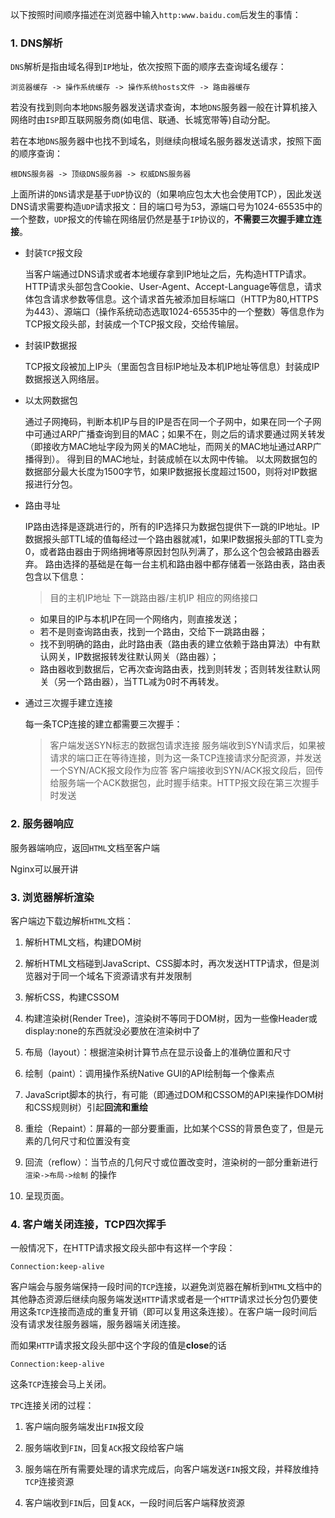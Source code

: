 以下按照时间顺序描述在浏览器中输入`http:www.baidu.com`后发生的事情：

### 1. DNS解析
`DNS`解析是指由域名得到`IP`地址，依次按照下面的顺序去查询域名缓存：

	浏览器缓存 -> 操作系统缓存 -> 操作系统hosts文件 -> 路由器缓存

若没有找到则向本地`DNS`服务器发送请求查询，本地`DNS`服务器一般在计算机接入网络时由`ISP`即互联网服务商(如电信、联通、长城宽带等)自动分配。

若在本地`DNS`服务器中也找不到域名，则继续向根域名服务器发送请求，按照下面的顺序查询：
 
	根DNS服务器 -> 顶级DNS服务器 -> 权威DNS服务器

上面所讲的`DNS`请求是基于`UDP`协议的（如果响应包太大也会使用TCP），因此发送DNS请求需要构造`UDP`请求报文：目的端口号为53，源端口号为1024-65535中的一个整数，`UDP`报文的传输在网络层仍然是基于`IP`协议的，**不需要三次握手建立连接**。
- 封装`TCP`报文段

  当客户端通过DNS请求或者本地缓存拿到IP地址之后，先构造HTTP请求。HTTP请求头部包含Cookie、User-Agent、Accept-Language等信息，请求体包含请求参数等信息。这个请求首先被添加目标端口（HTTP为80,HTTPS为443）、源端口（操作系统动态选取1024-65535中的一个整数）等信息作为TCP报文段头部，封装成一个TCP报文段，交给传输层。
- 封装IP数据报

  TCP报文段被加上IP头（里面包含目标IP地址及本机IP地址等信息）封装成IP数据报送入网络层。
- 以太网数据包

  通过子网掩码，判断本机IP与目的IP是否在同一个子网中，如果在同一个子网中可通过ARP广播查询到目的MAC；如果不在，则之后的请求要通过网关转发（即接收方MAC地址字段为网关的MAC地址，而网关的MAC地址通过ARP广播得到）。
得到目的MAC地址，封装成帧在以太网中传输。
以太网数据包的数据部分最大长度为1500字节，如果IP数据报长度超过1500，则将对IP数据报进行分包。
- 路由寻址

  IP路由选择是逐跳进行的，所有的IP选择只为数据包提供下一跳的IP地址。IP数据报头部TTL域的值每经过一个路由器就减1，如果IP数据报头部的TTL变为0，或者路由器由于网络拥堵等原因封包队列满了，那么这个包会被路由器丢弃。
路由选择的基础是在每一台主机和路由器中都存储着一张路由表，路由表包含以下信息：

	>目的主机IP地址
	>下一跳路由器/主机IP
	>相应的网络接口

	- 如果目的IP与本机IP在同一个网络内，则直接发送；	
	- 若不是则查询路由表，找到一个路由，交给下一跳路由器；
	- 找不到明确的路由，此时路由表（路由表的建立依赖于路由算法）中有默认网关，IP数据报转发往默认网关（路由器）；
	- 路由器收到数据后，它再次查询路由表，找到则转发；否则转发往默认网关（另一个路由器），当TTL减为0时不再转发。
- 通过三次握手建立连接

  每一条TCP连接的建立都需要三次握手：

	>客户端发送SYN标志的数据包请求连接
	>服务端收到SYN请求后，如果被请求的端口正在等待连接，则为这一条TCP连接请求分配资源，并发送一个SYN/ACK报文段作为应答
	>客户端接收到SYN/ACK报文段后，回传给服务端一个ACK数据包，此时握手结束。HTTP报文段在第三次握手时发送

### 2. 服务器响应
服务器端响应，返回`HTML`文档至客户端

Nginx可以展开讲

### 3. 浏览器解析渲染
客户端边下载边解析`HTML`文档：
  1. 解析HTML文档，构建DOM树
  
  2. 解析HTML文档碰到JavaScript、CSS脚本时，再次发送HTTP请求，但是浏览器对于同一个域名下资源请求有并发限制
    
  3. 解析CSS，构建CSSOM
    
  4. 构建渲染树(Render Tree)，渲染树不等同于DOM树，因为一些像Header或display:none的东西就没必要放在渲染树中了
    
  5. 布局（layout）：根据渲染树计算节点在显示设备上的准确位置和尺寸
    
  6. 绘制（paint）：调用操作系统Native GUI的API绘制每一个像素点
    
  7. JavaScript脚本的执行，有可能（即通过DOM和CSSOM的API来操作DOM树和CSS规则树）引起**回流和重绘**
    
  8. 重绘（Repaint）：屏幕的一部分要重画，比如某个CSS的背景色变了，但是元素的几何尺寸和位置没有变
    
  9. 回流（reflow）：当节点的几何尺寸或位置改变时，渲染树的一部分重新进行 ```渲染->布局->绘制``` 的操作

  10. 呈现页面。

### 4. 客户端关闭连接，TCP四次挥手
一般情况下，在HTTP请求报文段头部中有这样一个字段：

	Connection:keep-alive
	
客户端会与服务端保持一段时间的`TCP`连接，以避免浏览器在解析到`HTML`文档中的其他静态资源后继续向服务端发送`HTTP`请求或者是一个`HTTP`请求过长分包仍要使用这条`TCP`连接而造成的重复开销（即可以复用这条连接）。在客户端一段时间后没有请求发往服务器端，服务器端关闭连接。

而如果`HTTP`请求报文段头部中这个字段的值是**close**的话

	Connection:keep-alive

这条`TCP`连接会马上关闭。

`TPC`连接关闭的过程：
  1. 客户端向服务端发出`FIN`报文段
    
  2. 服务端收到`FIN`，回复`ACK`报文段给客户端
    
  3. 服务端在所有需要处理的请求完成后，向客户端发送`FIN`报文段，并释放维持`TCP`连接资源 
    
  4. 客户端收到`FIN`后，回复`ACK`，一段时间后客户端释放资源
